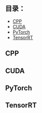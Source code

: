 ## 目录：

* [CPP](#CPP)
* [CUDA](#CUDA)
* [PyTorch](#PyTorch)
* [TensorRT](#TensorRT)

## CPP

## CUDA

## PyTorch

## TensorRT
